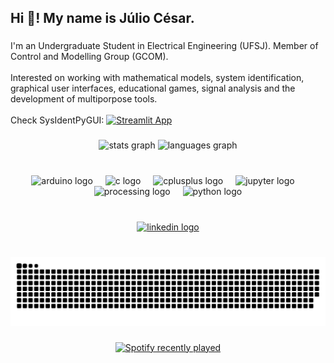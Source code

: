 <h2 align="left">Hi 👋! My name is Júlio César.</h2>

###

<p align="left">I'm an Undergraduate Student in Electrical Engineering (UFSJ). Member of Control and Modelling Group (GCOM).<br><br>Interested on working with mathematical models, system identification, graphical user interfaces, educational games, signal analysis and the development of multiporpose tools.<br><br>Check SysIdentPyGUI: <a href="https://sysidentpygui.streamlit.app/">
    <img src="https://static.streamlit.io/badges/streamlit_badge_black_white.svg" alt="Streamlit App">
</a> </p>

###

<div align="center">
  <img src="https://github-readme-stats.vercel.app/api?username=jceneziojr&hide_title=true&hide_rank=false&show_icons=true&include_all_commits=true&count_private=true&disable_animations=false&theme=gotham&locale=en&hide_border=false" height="150" alt="stats graph"  />
  <img src="https://github-readme-stats.vercel.app/api/top-langs?username=jceneziojr&locale=en&hide_title=false&layout=compact&card_width=320&langs_count=5&theme=gotham&hide_border=false" height="150" alt="languages graph"  />
</div>

###

<br clear="both">

<div align="center">
  <img src="https://cdn.jsdelivr.net/gh/devicons/devicon/icons/arduino/arduino-original-wordmark.svg" height="40" alt="arduino logo"  />
  <img width="12" />
  <img src="https://cdn.jsdelivr.net/gh/devicons/devicon/icons/c/c-original.svg" height="40" alt="c logo"  />
  <img width="12" />
  <img src="https://cdn.jsdelivr.net/gh/devicons/devicon/icons/cplusplus/cplusplus-original.svg" height="40" alt="cplusplus logo"  />
  <img width="12" />
  <img src="https://cdn.jsdelivr.net/gh/devicons/devicon/icons/jupyter/jupyter-original-wordmark.svg" height="40" alt="jupyter logo"  />
  <img width="12" />
  <img src="https://cdn.jsdelivr.net/gh/devicons/devicon/icons/processing/processing-original.svg" height="40" alt="processing logo"  />
  <img width="12" />
  <img src="https://cdn.jsdelivr.net/gh/devicons/devicon/icons/python/python-original-wordmark.svg" height="40" alt="python logo"  />
</div>

###

<br clear="both">

<div align="center">
  <a href="https://www.linkedin.com/in/jceneziojr/" target="_blank">
    <img src="https://img.shields.io/static/v1?message=LinkedIn&logo=linkedin&label=&color=0077B5&logoColor=white&labelColor=&style=for-the-badge" height="35" alt="linkedin logo"  />
  </a>
</div>

###

<br clear="both">

<img src="https://raw.githubusercontent.com/jceneziojr/jceneziojr/output/snake.svg" alt="Snake animation" />

###

<div align="center">
  <a href="https://open.spotify.com/user/22owxlzvmxldfbvcbnfphk4oy">
    <img src="https://spotify-recently-played-readme.vercel.app/api?user=22owxlzvmxldfbvcbnfphk4oy&count=5&unique=true" alt="Spotify recently played"  />
  </a>
</div>

###
